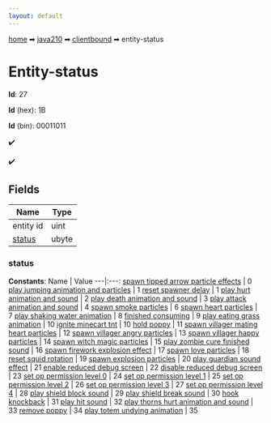 ```yaml
---
layout: default
---
```


[home](/) ➡ [java210](/protocol/java210) ➡ [clientbound](/protocol/java210/clientbound) ➡ entity-status

# Entity-status

**Id**: 27

**Id** (hex): 1B

**Id** (bin): 00011011

✔️

✔️

## Fields

Name | Type
---|---
entity id | uint
[status](#status) | ubyte

### status

**Constants**:
Name | Value
---|:---:
[spawn tipped arrow particle effects](status_spawn-tipped-arrow-particle-effects) | 0
[play jumping animation and particles](status_play-jumping-animation-and-particles) | 1
[reset spawner delay](status_reset-spawner-delay) | 1
[play hurt animation and sound](status_play-hurt-animation-and-sound) | 2
[play death animation and sound](status_play-death-animation-and-sound) | 3
[play attack animation and sound](status_play-attack-animation-and-sound) | 4
[spawn smoke particles](status_spawn-smoke-particles) | 6
[spawn heart particles](status_spawn-heart-particles) | 7
[play shaking water animation](status_play-shaking-water-animation) | 8
[finished consuming](status_finished-consuming) | 9
[play eating grass animation](status_play-eating-grass-animation) | 10
[ignite minecart tnt](status_ignite-minecart-tnt) | 10
[hold poppy](status_hold-poppy) | 11
[spawn villager mating heart particles](status_spawn-villager-mating-heart-particles) | 12
[spawn villager angry particles](status_spawn-villager-angry-particles) | 13
[spawn villager happy particles](status_spawn-villager-happy-particles) | 14
[spawn witch magic particles](status_spawn-witch-magic-particles) | 15
[play zombie cure finished sound](status_play-zombie-cure-finished-sound) | 16
[spawn firework explosion effect](status_spawn-firework-explosion-effect) | 17
[spawn love particles](status_spawn-love-particles) | 18
[reset squid rotation](status_reset-squid-rotation) | 19
[spawn explosion particles](status_spawn-explosion-particles) | 20
[play guardian sound effect](status_play-guardian-sound-effect) | 21
[enable reduced debug screen](status_enable-reduced-debug-screen) | 22
[disable reduced debug screen](status_disable-reduced-debug-screen) | 23
[set op permission level 0](status_set-op-permission-level-0) | 24
[set op permission level 1](status_set-op-permission-level-1) | 25
[set op permission level 2](status_set-op-permission-level-2) | 26
[set op permission level 3](status_set-op-permission-level-3) | 27
[set op permission level 4](status_set-op-permission-level-4) | 28
[play shield block sound](status_play-shield-block-sound) | 29
[play shield break sound](status_play-shield-break-sound) | 30
[hook knockback](status_hook-knockback) | 31
[play hit sound](status_play-hit-sound) | 32
[play thorns hurt animation and sound](status_play-thorns-hurt-animation-and-sound) | 33
[remove poppy](status_remove-poppy) | 34
[play totem undying animation](status_play-totem-undying-animation) | 35

